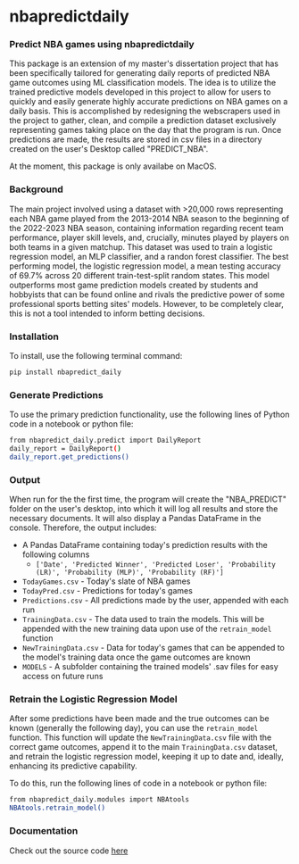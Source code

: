 # nbapredictdaily
### Predict NBA games using nbapredictdaily
This package is an extension of my master's dissertation project that has been specifically tailored for generating daily reports of predicted NBA game outcomes using ML classification models. The idea is to utilize the trained predictive models developed in this project to allow for users to quickly and easily generate highly accurate predictions on NBA games on a daily basis. This is accomplished by redesigning the webscrapers used in the project to gather, clean, and compile a prediction dataset exclusively representing games taking place on the day that the program is run. Once predictions are made, the results are stored in csv files in a directory created on the user's Desktop called "PREDICT_NBA". 

At the moment, this package is only availabe on MacOS.

### Background
The main project involved using a dataset with >20,000 rows representing each NBA game played from the 2013-2014 NBA season to the beginning of the 2022-2023 NBA season, containing information regarding recent team performance, player skill levels, and, crucially, minutes played by players on both teams in a given matchup. This dataset was used to train a logistic regression model, an MLP classifier, and a randon forest classifier. The best performing model, the logistic regression model, a mean testing accuracy of 69.7% across 20 different train-test-split random states. This model outperforms most game prediction models created by students and hobbyists that can be found online and rivals the predictive power of some professional sports betting sites' models. However, to be completely clear, this is not a tool intended to inform betting decisions.

### Installation
To install, use the following terminal command:

```sh
pip install nbapredict_daily
```

### Generate Predictions
To use the primary prediction functionality, use the following lines of Python code in a notebook or python file:

```sh
from nbapredict_daily.predict import DailyReport
daily_report = DailyReport()
daily_report.get_predictions()
```

### Output
When run for the the first time, the program will create the "NBA_PREDICT" folder on the user's desktop, into which it will log all results and store the necessary documents. It will also display a Pandas DataFrame in the console. Therefore, the output includes:
- A Pandas DataFrame containing today's prediction results with the following columns
    - `['Date', 'Predicted Winner', 'Predicted Loser', 'Probability (LR)', 'Probability (MLP)', 'Probability (RF)']`
- `TodayGames.csv` - Today's slate of NBA games
- `TodayPred.csv` - Predictions for today's games
- `Predictions.csv` - All predictions made by the user, appended with each run
- `TrainingData.csv` - The data used to train the models. This will be appended with the new training data upon use of the `retrain_model` function
- `NewTrainingData.csv` - Data for today's games that can be appended to the model's training data once the game outcomes are known
- `MODELS` - A subfolder containing the trained models' .sav files for easy access on future runs

### Retrain the Logistic Regression Model
After some predictions have been made and the true outcomes can be known (generally the following day), you can use the `retrain_model` function. This function will update the `NewTrainingData.csv` file with the correct game outcomes, append it to the main `TrainingData.csv` dataset, and retrain the logistic regression model, keeping it up to date and, ideally, enhancing its predictive capability.

To do this, run the following lines of code in a notebook or python file:

```sh
from nbapredict_daily.modules import NBAtools
NBAtools.retrain_model()
```

### Documentation
Check out the source code [here](https://github.com/nathanthomasrose/nbapredictdaily)